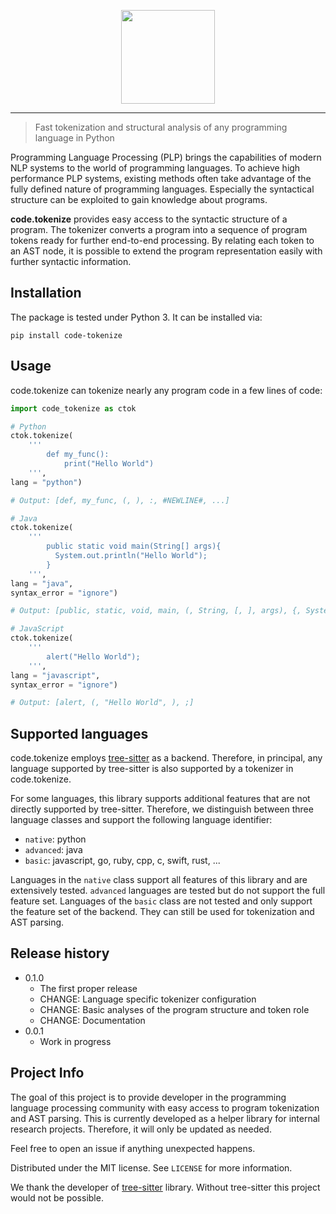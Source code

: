 <p align="center">
  <img height="150" src="https://github.com/cedricrupb/ptokenizers/raw/main/resources/code_tokenize.svg" />
</p>

------------------------------------------------
> Fast tokenization and structural analysis of
any programming language in Python

Programming Language Processing (PLP) brings the capabilities of modern NLP systems to the world of programming languages. 
To achieve high performance PLP systems, existing methods often take advantage of the fully defined nature of programming languages. Especially the syntactical structure can be exploited to gain knowledge about programs.

**code.tokenize** provides easy access to the syntactic structure of a program. The tokenizer converts a program into a sequence of program tokens ready for further end-to-end processing.
By relating each token to an AST node, it is possible to extend the program representation easily with further syntactic information.

## Installation
The package is tested under Python 3. It can be installed via:
```
pip install code-tokenize
```

## Usage
code.tokenize can tokenize nearly any program code in a few lines of code:
```python
import code_tokenize as ctok

# Python
ctok.tokenize(
    '''
        def my_func():
            print("Hello World")
    ''',
lang = "python")

# Output: [def, my_func, (, ), :, #NEWLINE#, ...]

# Java
ctok.tokenize(
    '''
        public static void main(String[] args){
          System.out.println("Hello World");
        }
    ''',
lang = "java", 
syntax_error = "ignore")

# Output: [public, static, void, main, (, String, [, ], args), {, System, ...]

# JavaScript
ctok.tokenize(
    '''
        alert("Hello World");
    ''',
lang = "javascript", 
syntax_error = "ignore")

# Output: [alert, (, "Hello World", ), ;]


```

## Supported languages
code.tokenize employs [tree-sitter](https://tree-sitter.github.io/tree-sitter/) as a backend. Therefore, in principal, any language supported by tree-sitter is also
supported by a tokenizer in code.tokenize.

For some languages, this library supports additional
features that are not directly supported by tree-sitter.
Therefore, we distinguish between three language classes
and support the following language identifier:

- `native`: python
- `advanced`: java
- `basic`: javascript, go, ruby, cpp, c, swift, rust, ...

Languages in the `native` class support all features 
of this library and are extensively tested. `advanced` languages are tested but do not support the full feature set. Languages of the `basic` class are not tested and
only support the feature set of the backend. They can still be used for tokenization and AST parsing.

## Release history
* 0.1.0
    * The first proper release
    * CHANGE: Language specific tokenizer configuration
    * CHANGE: Basic analyses of the program structure and token role
    * CHANGE: Documentation
* 0.0.1
    * Work in progress

## Project Info
The goal of this project is to provide developer in the
programming language processing community with easy
access to program tokenization and AST parsing. This is currently developed as a helper library for internal research projects. Therefore, it will only be updated
as needed.

Feel free to open an issue if anything unexpected
happens. 

Distributed under the MIT license. See ``LICENSE`` for more information.

We thank the developer of [tree-sitter](https://tree-sitter.github.io/tree-sitter/) library. Without tree-sitter this project would not be possible. 
